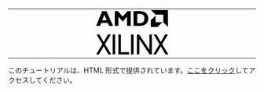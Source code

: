 <table>
 <tr width="100%">
    <td align="center"><img src="https://raw.githubusercontent.com/Xilinx/Image-Collateral/main/xilinx-logo.png" width="30%"/>
    </td>
 </tr>
</table>
このチュートリアルは、HTML 形式で提供されています。<a href="https://xilinx.github.io/Embedded-Design-Tutorials/master/docs-jp/index.html">ここをクリック</a>してアクセスしてください。
